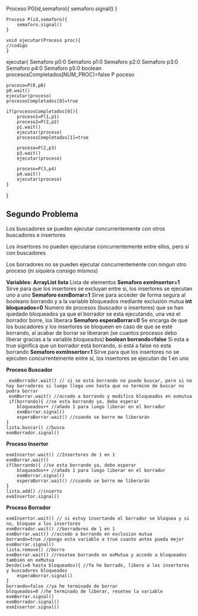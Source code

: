 ﻿Proceso P0(id,semaforo){
	semaforo.signal()
}

````
Proceso P(id,semaforo){
	semaforo.signal()
}
````

````
void ejecutar(Proceso proc){
//codigo
}

````


ejecutar{
	Semaforo p0:0
	Semaforo p1:0
	Semaforo p2:0
	Semaforo p3:0
	Semaforo p4:0
	Semaforo p5:0
	boolean procesosCompletados[NUM_PROC]=false
	P poceso
	
	proceso=P(0,p0)
	p0.wait()
	ejecutar(proceso)
	procesosCompletados[0]=true
	
	if(procesosCompletados[0]){
		proceso1=P(1,p1)
		proceso2=P(2,p2)
		p1.wait()
		ejecutar(proceso)
		procesosCompletados[1]=true
		
		proceso=P(2,p3)
		p3.wait()
		ejecutar(proceso)
		
		proceso=P(3,p4)
		p4.wait()
		ejecutar(proceso)
	}
	
	

}

## Segundo Problema
Los buscadores se pueden ejecutar concurrentemente con otros buscadores e insertores

Los insertores no pueden ejecutarse concurrentemente entre ellos, pero sí con buscadores

Los borradores no se pueden ejecutar concurrentemente con ningun otro proceso (ni siquiera consigo mismos)


**Variables:**
**ArrayList lista** Lista de elementos
**Semaforo exmInsertor=1**  Sirve para que los insertores se excluyan entre si, los insertores se ejecutan uno a uno
**Semaforo exmBorrar=1** Sirve para acceder de forma segura al booleano borrando y a la variable bloqueados mediante exclusión mutua
**int bloqueados=0** Numero de procesos (buscador o insertores) que se han quedado bloqueados ya que el borrador se esta ejecutando, una vez el borrador borre, los liberara
**Semaforo esperaBorrar=0** Se encarga de que los buscadores y los insertores se bloqueen en caso de que se esté borrando, al acabar de borrar se liberaran (se cuantos procesos debo liberar gracias a la variable bloqueados)
**boolean borrando=false** Si esta a true significa que un borrador está borrando, si está a false no esta borrando
**Semaforo exmInsertor=1** Sirve para que los insertores no se ejecuten concurrentemente entre sí, los insertores se ejecutan de 1 en uno

 **Proceso Buscador**

     exmBorrador.wait() // si se está borrando no puedo buscar, pero si no hay borradores si luego llega uno hasta que no termine de buscar no podra borrar
     exmBorrar.wait() //accedo a borrando y modifico bloqueados en exmutua
     if(borrando){ //se esta borrando ya, debo esperar
    	bloqueados++ //añado 1 para luego liberar en el borrador
    	exmBorrar.signal()
    	esperaBorrar.wait() //cuando se borre me liberarán
    }
    lista.buscar() //busco
    exmBorrador.signal()


**Proceso Insertor**

    exmInsertor.wait() //Insertores de 1 en 1
    exmBorrar.wait()
    if(borrando){ //se esta borrando ya, debo esperar
    	bloqueados++ //añado 1 para luego liberar en el borrador
    	exmBorrar.signal()
    	esperaBorrar.wait() //cuando se borre me liberarán
    }
    lista.add() //inserto
    exmInsertor.signal()

**Proceso Borrador**

    exmInsertor.wait() // si estoy insertando el borrador se bloquea y si no, bloqueo a los insertores
    exmBorrador.wait() //borradores de 1 en 1
    exmBorrar.wait() //accedo a borrando en exclusion mutua
    borrando=true //pongo esta variable a true cuanto antes pueda mejor
    exmBorrar.signal()
    lista.remove() //borro
    exmBorrar.wait() //reseteo borrando en exMutua y accedo a bloqueados también en exMutua
    Desde(i=0 hasta bloqueados){ //Ya he borrado, libero a los insertores y buscadores bloqueados
    	esperaBorrar.signal()
    }
    borrando=false //ya he terminado de borrar
    bloqueados=0 //he terminado de liberar, reseteo la variable
    exmBorrar.signal()
    exmBorrador.signal()
    exmInsertor.signal()



